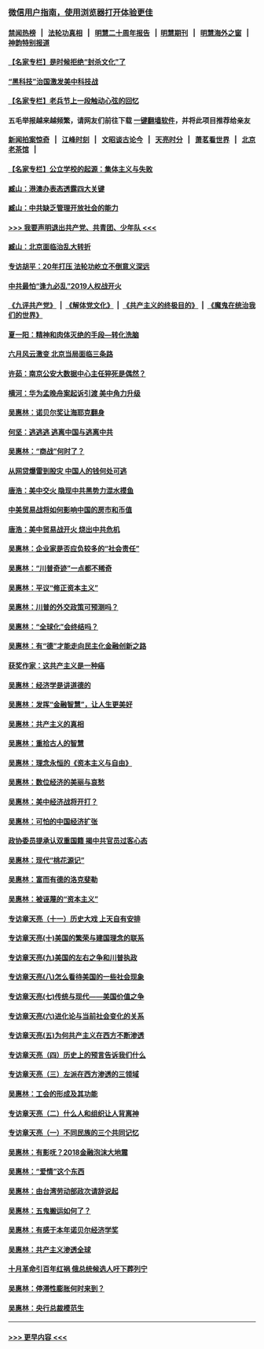 ### [微信用户指南，使用浏览器打开体验更佳](https://github.com/gfw-breaker/banned-news1/blob/master/indexes/wechat-guide.md?t=0)
#### [禁闻热榜](热点新闻.md?t=0)  &nbsp;&nbsp;|&nbsp;&nbsp; [法轮功真相](https://github.com/gfw-breaker/truth/blob/master/README.md?t=0) &nbsp;&nbsp;|&nbsp;&nbsp; [明慧二十周年报告](https://github.com/gfw-breaker/mh-reports/blob/master/README.md?t=0) &nbsp;&nbsp;|&nbsp;&nbsp;[明慧期刊](https://github.com/gfw-breaker/mh-qikan) &nbsp;&nbsp;|&nbsp;&nbsp; [明慧海外之窗](https://github.com/gfw-breaker/mh-news/blob/master/README.md?t=0) &nbsp;&nbsp;|&nbsp;&nbsp; [神韵特别报道](https://github.com/gfw-breaker/mh-news/blob/master/shenyun.md?t=0)
#### [【名家专栏】是时候拒绝“封杀文化”了](../pages/nsc423/n11814093.md?t=02171111) 
#### [“黑科技”治国激发美中科技战](../pages/nsc423/n11638056.md?t=02171111) 
#### [【名家专栏】老兵节上一段触动心弦的回忆](../pages/nsc423/n11646016.md?t=02171111) 
#### 五毛举报越来越频繁，请网友们前往下载 [一键翻墙软件](https://github.com/gfw-breaker/ssr-accounts)，并将此项目推荐给亲友
#### [新闻拍案惊奇](https://github.com/gfw-breaker/banned-news1/blob/master/pages/link4.md) &nbsp;&nbsp;|&nbsp;&nbsp; [江峰时刻](https://github.com/gfw-breaker/banned-news1/blob/master/pages/link4.md) &nbsp;&nbsp;|&nbsp;&nbsp; [文昭谈古论今](https://github.com/gfw-breaker/banned-news1/blob/master/pages/link4.md) &nbsp;&nbsp;|&nbsp;&nbsp; [天亮时分](https://github.com/gfw-breaker/banned-news1/blob/master/pages/link4.md) &nbsp;&nbsp;|&nbsp;&nbsp; [萧茗看世界](https://github.com/gfw-breaker/banned-news1/blob/master/pages/link4.md) &nbsp;&nbsp;|&nbsp;&nbsp; [北京老茶馆](https://github.com/gfw-breaker/banned-news1/blob/master/pages/link4.md) &nbsp;&nbsp;|&nbsp;&nbsp; 
#### [【名家专栏】公立学校的起源：集体主义与失败](../pages/nsc423/n11601833.md?t=02171111) 
#### [臧山：港澳办表态透露四大关键](../pages/nsc423/n11421628.md?t=02171111) 
#### [臧山：中共缺乏管理开放社会的能力](../pages/nsc423/n11407457.md?t=02171111) 
#### [>>> 我要声明退出共产党、共青团、少年队 <<<](https://github.com/begood0513/goodnews/blob/master/quit/letter.md) 
#### [臧山：北京面临治乱大转折](../pages/nsc423/n11406895.md?t=02171111) 
#### [专访胡平：20年打压 法轮功屹立不倒意义深远](../pages/nsc423/n11398800.md?t=02171111) 
#### [中共最怕“逢九必乱”2019人权战开火](../pages/nsc423/n11385248.md?t=02171111) 
#### [《九评共产党》](https://github.com/begood0513/9ping.md/blob/master/README.md) &nbsp;|&nbsp; [《解体党文化》](../../../../jtdwh.md/blob/master/README.md)  &nbsp;|&nbsp; [《共产主义的终极目的》](../../../../gczydzjmd.md/blob/master/README.md) &nbsp;|&nbsp; [《魔鬼在统治我们的世界》](../../../../mgztzwmdsj.md/blob/master/README.md) 
#### [夏一阳：精神和肉体灭绝的手段—转化洗脑](../pages/nsc423/n11368250.md?t=02171111) 
#### [六月风云激变 北京当局面临三条路](../pages/nsc423/n11313668.md?t=02171111) 
#### [许茹：南京公安大数据中心主任猝死是偶然？](../pages/nsc423/n11064744.md?t=02171111) 
#### [横河：华为孟晚舟案起诉引渡 美中角力升级](../pages/nsc423/n11027230.md?t=02171111) 
#### [吴惠林：诺贝尔奖让海耶克翻身](../pages/nsc423/n10890049.md?t=02171111) 
#### [何坚：逃逃逃 逃离中国与逃离中共](../pages/nsc423/n10592891.md?t=02171111) 
#### [吴惠林：“商战”何时了？](../pages/nsc423/n10573558.md?t=02171111) 
#### [从网贷爆雷到股灾 中国人的钱何处可逃](../pages/nsc423/n10572800.md?t=02171111) 
#### [唐浩：美中交火 隐现中共黑势力混水摸鱼](../pages/nsc423/n10544040.md?t=02171111) 
#### [中美贸易战将如何影响中国的房市和币值](../pages/nsc423/n10543697.md?t=02171111) 
#### [唐浩：美中贸易战开火 烧出中共危机](../pages/nsc423/n10540126.md?t=02171111) 
#### [吴惠林：企业家是否应负较多的“社会责任”](../pages/nsc423/n10535022.md?t=02171111) 
#### [吴惠林：“川普奇迹”一点都不稀奇](../pages/nsc423/n10512808.md?t=02171111) 
#### [吴惠林：平议“修正资本主义”](../pages/nsc423/n10495724.md?t=02171111) 
#### [吴惠林：川普的外交政策可预测吗？](../pages/nsc423/n10462387.md?t=02171111) 
#### [吴惠林：“全球化”会终结吗？](../pages/nsc423/n10452838.md?t=02171111) 
#### [吴惠林：有“德”才能走向民主化金融创新之路](../pages/nsc423/n10432292.md?t=02171111) 
#### [获奖作家：这共产主义是一种癌](../pages/nsc423/n10431541.md?t=02171111) 
#### [吴惠林：经济学是讲道德的](../pages/nsc423/n10398014.md?t=02171111) 
#### [吴惠林：发挥“金融智慧”，让人生更美好](../pages/nsc423/n10375019.md?t=02171111) 
#### [吴惠林：共产主义的真相](../pages/nsc423/n10351394.md?t=02171111) 
#### [吴惠林：重拾古人的智慧](../pages/nsc423/n10337691.md?t=02171111) 
#### [吴惠林：理念永恒的《资本主义与自由》](../pages/nsc423/n10316274.md?t=02171111) 
#### [吴惠林：数位经济的美丽与哀愁](../pages/nsc423/n10292946.md?t=02171111) 
#### [吴惠林：美中经济战将开打？](../pages/nsc423/n10258825.md?t=02171111) 
#### [吴惠林：可怕的中国经济扩张](../pages/nsc423/n10219147.md?t=02171111) 
#### [政协委员提承认双重国籍 揭中共官员过客心态](../pages/nsc423/n10208809.md?t=02171111) 
#### [吴惠林：现代“桃花源记”](../pages/nsc423/n10185234.md?t=02171111) 
#### [吴惠林：富而有德的洛克斐勒](../pages/nsc423/n10142264.md?t=02171111) 
#### [吴惠林：被诬蔑的“资本主义”](../pages/nsc423/n10124816.md?t=02171111) 
#### [专访章天亮（十一）历史大戏 上天自有安排](../pages/nsc423/n10094905.md?t=02171111) 
#### [专访章天亮(十)美国的繁荣与建国理念的联系](../pages/nsc423/n10094899.md?t=02171111) 
#### [专访章天亮(九)美国的左右之争和川普执政](../pages/nsc423/n10094889.md?t=02171111) 
#### [专访章天亮(八)怎么看待美国的一些社会现象](../pages/nsc423/n10094857.md?t=02171111) 
#### [专访章天亮(七)传统与现代——美国价值之争](../pages/nsc423/n10093140.md?t=02171111) 
#### [专访章天亮(六)进化论与当前社会变化的关系](../pages/nsc423/n10092036.md?t=02171111) 
#### [专访章天亮(五)为何共产主义在西方不断渗透](../pages/nsc423/n10083620.md?t=02171111) 
#### [专访章天亮（四）历史上的预言告诉我们什么](../pages/nsc423/n10083606.md?t=02171111) 
#### [专访章天亮（三）左派在西方渗透的三领域](../pages/nsc423/n10081115.md?t=02171111) 
#### [吴惠林：工会的形成及其功能](../pages/nsc423/n10080633.md?t=02171111) 
#### [专访章天亮（二）什么人和组织让人背离神](../pages/nsc423/n10076637.md?t=02171111) 
#### [专访章天亮（一）不同民族的三个共同记忆](../pages/nsc423/n10074188.md?t=02171111) 
#### [吴惠林：有影呒？2018金融泡沫大地震](../pages/nsc423/n10040534.md?t=02171111) 
#### [吴惠林：“爱情”这个东西](../pages/nsc423/n10019423.md?t=02171111) 
#### [吴惠林：由台湾劳动部政次请辞说起](../pages/nsc423/n9979679.md?t=02171111) 
#### [吴惠林：五鬼搬运如何了？](../pages/nsc423/n9925338.md?t=02171111) 
#### [吴惠林：有感于本年诺贝尔经济学奖](../pages/nsc423/n9871883.md?t=02171111) 
#### [吴惠林：共产主义渗透全球](../pages/nsc423/n9812748.md?t=02171111) 
#### [十月革命引百年红祸 俄总统候选人吁下葬列宁](../pages/nsc423/n9810182.md?t=02171111) 
#### [吴惠林：停滞性膨胀何时来到？](../pages/nsc423/n9764136.md?t=02171111) 
#### [吴惠林：央行总裁模范生](../pages/nsc423/n9728134.md?t=02171111) 

----
#### [ >>> 更早内容 <<< ](../indexes/nsc423-earlier.md)
